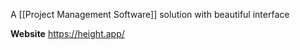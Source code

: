 A [[Project Management Software]] solution with beautiful interface

**Website**
	https://height.app/